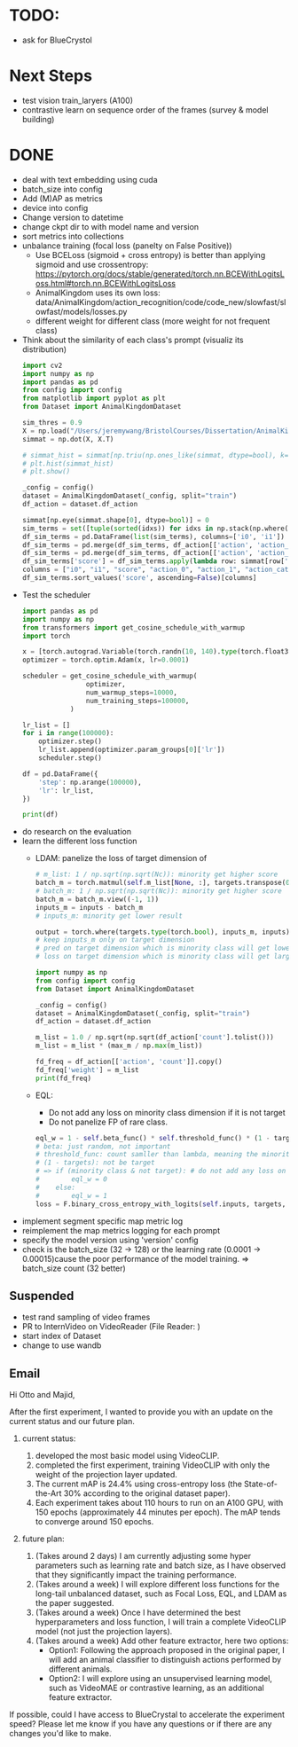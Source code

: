 # TODO:
- ask for BlueCrystol

# Next Steps
- test vision train_laryers (A100)
- contrastive learn on sequence order of the frames (survey & model building)

# DONE
- deal with text embedding using cuda
- batch_size into config
- Add (M)AP as metrics
- device into config
- Change version to datetime
- change ckpt dir to with model name and version
- sort metrics into collections
- unbalance training (focal loss (panelty on False Positive)) 
    - Use BCELoss (sigmoid + cross entropy) is better than applying sigmoid and use crossentropy: https://pytorch.org/docs/stable/generated/torch.nn.BCEWithLogitsLoss.html#torch.nn.BCEWithLogitsLoss
    - AnimalKingdom uses its own loss: data/AnimalKingdom/action_recognition/code/code_new/slowfast/slowfast/models/losses.py
    - different weight for different class (more weight for not frequent class)
- Think about the similarity of each class's prompt (visualiz its distribution)
    ```python
    import cv2
    import numpy as np
    import pandas as pd
    from config import config
    from matplotlib import pyplot as plt
    from Dataset import AnimalKingdomDataset

    sim_thres = 0.9
    X = np.load("/Users/jeremywang/BristolCourses/Dissertation/AnimalKingdomCLIP/Train/temp/text_features.npy")
    simmat = np.dot(X, X.T)

    # simmat_hist = simmat[np.triu(np.ones_like(simmat, dtype=bool), k=1)]
    # plt.hist(simmat_hist)
    # plt.show()

    _config = config()
    dataset = AnimalKingdomDataset(_config, split="train")
    df_action = dataset.df_action

    simmat[np.eye(simmat.shape[0], dtype=bool)] = 0
    sim_terms = set([tuple(sorted(idxs)) for idxs in np.stack(np.where(simmat > sim_thres)).T])
    df_sim_terms = pd.DataFrame(list(sim_terms), columns=['i0', 'i1'])
    df_sim_terms = pd.merge(df_sim_terms, df_action[['action', 'action_category', 'segment', 'count']], left_on='i0', right_index=True)
    df_sim_terms = pd.merge(df_sim_terms, df_action[['action', 'action_category', 'segment', 'count']], left_on='i1', right_index=True, suffixes=['_0', '_1'])
    df_sim_terms['score'] = df_sim_terms.apply(lambda row: simmat[row['i0'], row['i1']], axis=1)
    columns = ["i0", "i1", "score", "action_0", "action_1", "action_category_0", "action_category_1", "segment_0", "segment_1", "count_0", "count_1"]
    df_sim_terms.sort_values('score', ascending=False)[columns]
    ```
- Test the scheduler
    ```python
    import pandas as pd
    import numpy as np
    from transformers import get_cosine_schedule_with_warmup
    import torch

    x = [torch.autograd.Variable(torch.randn(10, 140).type(torch.float32), requires_grad=True)]
    optimizer = torch.optim.Adam(x, lr=0.0001)

    scheduler = get_cosine_schedule_with_warmup(
                    optimizer,
                    num_warmup_steps=10000,
                    num_training_steps=100000,
                )

    lr_list = []
    for i in range(100000):
        optimizer.step()
        lr_list.append(optimizer.param_groups[0]['lr'])
        scheduler.step()

    df = pd.DataFrame({
        'step': np.arange(100000),
        'lr': lr_list,
    })

    print(df)
    ```
- do research on the evaluation
- learn the different loss function
    - LDAM: panelize the loss of target dimension of 
        ```python
        # m_list: 1 / np.sqrt(np.sqrt(Nc)): minority get higher score
        batch_m = torch.matmul(self.m_list[None, :], targets.transpose(0, 1))
        # batch_m: 1 / np.sqrt(np.sqrt(Nc)): minority get higher score
        batch_m = batch_m.view((-1, 1))
        inputs_m = inputs - batch_m
        # inputs_m: minority get lower result

        output = torch.where(targets.type(torch.bool), inputs_m, inputs) # TODO: should be tested
        # keep inputs_m only on target dimension
        # pred on target dimension which is minority class will get lower result
        # loss on target dimension which is minority class will get larger loss
        ```

        ```python
        import numpy as np
        from config import config
        from Dataset import AnimalKingdomDataset

        _config = config()
        dataset = AnimalKingdomDataset(_config, split="train")
        df_action = dataset.df_action

        m_list = 1.0 / np.sqrt(np.sqrt(df_action['count'].tolist()))
        m_list = m_list * (max_m / np.max(m_list))

        fd_freq = df_action[['action', 'count']].copy()
        fd_freq['weight'] = m_list
        print(fd_freq)
        ```
    - EQL: 
        - Do not add any loss on minority class dimension if it is not target
        - Do not panelize FP of rare class. 
        ```python
        eql_w = 1 - self.beta_func() * self.threshold_func() * (1 - targets)
        # beta: just random, not important
        # threshold_func: count samller than lambda, meaning the minority class
        # (1 - targets): not be target
        # => if (minority class & not target): # do not add any loss on minority class dimension if it is not target
        #        eql_w = 0
        #    else:
        #        eql_w = 1
        loss = F.binary_cross_entropy_with_logits(self.inputs, targets, reduction=self.reduction, weight=eql_w)
        ```
- implement segment specific map metric log
- reimplement the map metrics logging for each prompt
- specify the model version using 'version' config
- check is the batch_size (32 -> 128) or the learning rate (0.0001 -> 0.00015)cause the poor performance of the model training. => batch_size count (32 better)

## Suspended
- test rand sampling of video frames
- PR to InternVideo on VideoReader (File Reader: )
- start index of Dataset
- change to use wandb



## Email
Hi Otto and Majid, 

After the first experiment, I wanted to provide you with an update on the current status and our future plan.

1. current status:
    1. developed the most basic model using VideoCLIP.
    2. completed the first experiment, training VideoCLIP with only the weight of the projection layer updated.
    3. The current mAP is 24.4% using cross-entropy loss (the State-of-the-Art 30% according to the original dataset paper).
    4. Each experiment takes about 110 hours to run on an A100 GPU, with 150 epochs (approximately 44 minutes per epoch). The mAP tends to converge around 150 epochs.

2. future plan:
    1. (Takes around 2 days) I am currently adjusting some hyper parameters such as learning rate and batch size, as I have observed that they significantly impact the training performance.
    2. (Takes around a week) I will explore different loss functions for the long-tail unbalanced dataset, such as Focal Loss, EQL, and LDAM as the paper suggested.
    3. (Takes around a week) Once I have determined the best hyperparameters and loss function, I will train a complete VideoCLIP model (not just the projection layers).
    4. (Takes around a week) Add other feature extractor, here two options:
        - Option1: Following the approach proposed in the original paper, I will add an animal classifier to distinguish actions performed by different animals.
        - Option2: I will explore using an unsupervised learning model, such as VideoMAE or contrastive learning, as an additional feature extractor.

If possible, could I have access to BlueCrystal to accelerate the experiment speed?
Please let me know if you have any questions or if there are any changes you'd like to make.
    


    

